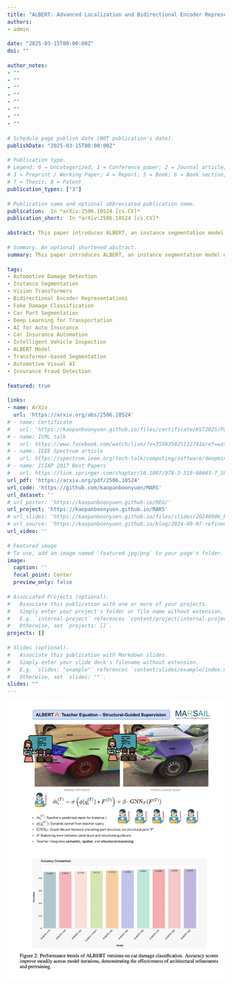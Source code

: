 ```yaml
---
title: "ALBERT: Advanced Localization and Bidirectional Encoder Representations from Transformers for Automotive Damage Evaluation"
authors:
- admin

date: "2025-03-15T00:00:00Z"
doi: ""

author_notes:
- ""
- ""
- ""
- ""
- ""
- ""
- ""
- ""

# Schedule page publish date (NOT publication's date).
publishDate: "2025-03-15T00:00:00Z"

# Publication type.
# Legend: 0 = Uncategorized; 1 = Conference paper; 2 = Journal article;
# 3 = Preprint / Working Paper; 4 = Report; 5 = Book; 6 = Book section;
# 7 = Thesis; 8 = Patent
publication_types: ["3"]

# Publication name and optional abbreviated publication name.
publication:  In *arXiv:2506.10524 [cs.CV]*
publication_short:  In *arXiv:2506.10524 [cs.CV]*

abstract: This paper introduces ALBERT, an instance segmentation model designed specifically for comprehensive car damage and part segmentation. Leveraging the power of Bidirectional Encoder Representations, ALBERT incorporates advanced localization mechanisms to accurately identify and differentiate between real and fake damages as well as segment individual car parts. The model is trained on a large-scale, richly annotated automotive dataset, categorizing damage into 26 types, identifying 7 fake damage variants, and segmenting 61 distinct car parts. Our approach demonstrates strong performance in both segmentation accuracy and damage classification, paving the way for intelligent automotive inspection and assessment applications.

# Summary. An optional shortened abstract.
summary: This paper introduces ALBERT, an instance segmentation model designed specifically for comprehensive car damage and part segmentation. Leveraging the power of Bidirectional Encoder Representations, ALBERT incorporates advanced localization mechanisms to accurately identify and differentiate between real and fake damages as well as segment individual car parts. The model is trained on a large-scale, richly annotated automotive dataset, categorizing damage into 26 types, identifying 7 fake damage variants, and segmenting 61 distinct car parts. Our approach demonstrates strong performance in both segmentation accuracy and damage classification, paving the way for intelligent automotive inspection and assessment applications. This work not only contributes a powerful tool for automated vehicle inspection but also lays the groundwork for future research in intelligent automotive diagnostics, safety evaluation, and insurance claim automation, with significant implications for both industry and research communities.

tags:
- Automotive Damage Detection
- Instance Segmentation
- Vision Transformers
- Bidirectional Encoder Representations
- Fake Damage Classification
- Car Part Segmentation
- Deep Learning for Transportation
- AI for Auto Insurance
- Car Insurance Automation
- Intelligent Vehicle Inspection
- ALBERT Model
- Transformer-based Segmentation
- Automotive Visual AI
- Insurance Fraud Detection

featured: true

links:
- name: ArXiv
  url: 'https://arxiv.org/abs/2506.10524'
# - name: Certificate
#   url: 'https://kaopanboonyuen.github.io/files/certificate/KST2025/Panboonyuen-Certificate-of-Contributions-53.pdf'
# - name: ICML talk
#   url: https://www.facebook.com/watch/live/?v=355035025132741&ref=watch_permalink
# - name: IEEE Spectrum article
#   url: https://spectrum.ieee.org/tech-talk/computing/software/deepmind-teaches-ai-teamwork
# - name: ICIAP 2017 Best Papers
#   url: https://link.springer.com/chapter/10.1007/978-3-319-60663-7_18
url_pdf: 'https://arxiv.org/pdf/2506.10524'
url_code: 'https://github.com/kaopanboonyuen/MARS'
url_dataset: ''
# url_poster: 'https://kaopanboonyuen.github.io/REG/'
url_project: 'https://kaopanboonyuen.github.io/MARS'
# url_slides: 'https://kaopanboonyuen.github.io/files/slides/20240906_Panboonyuen_AI_ThaiHighway.pdf'
# url_source: 'https://kaopanboonyuen.github.io/blog/2024-09-07-refined-generalized-focal-loss-for-road-asset-detection-on-thai-highways-using-vision-models/'
url_video: ''

# Featured image
# To use, add an image named `featured.jpg/png` to your page's folder. 
image:
  caption: ''
  focal_point: Center
  preview_only: false

# Associated Projects (optional).
#   Associate this publication with one or more of your projects.
#   Simply enter your project's folder or file name without extension.
#   E.g. `internal-project` references `content/project/internal-project/index.md`.
#   Otherwise, set `projects: []`.
projects: []

# Slides (optional).
#   Associate this publication with Markdown slides.
#   Simply enter your slide deck's filename without extension.
#   E.g. `slides: "example"` references `content/slides/example/index.md`.
#   Otherwise, set `slides: ""`.
slides: ""
---
```

![](compact.png)